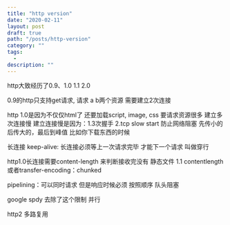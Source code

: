 ```yaml
---
title: "http version"
date: "2020-02-11"
layout: post
draft: true
path: "/posts/http-version"
category: ""
tags:
  - 
description: ""
---
```


http大致经历了0.9、1.0 1.1 2.0

0.9的http只支持get请求, 请求 a b两个资源 需要建立2次连接

 http 1.0是因为不仅仅html了 还要加载script, image, css 要请求资源很多 建立多次连接慢
 建立连接慢是因为：1.3次握手 2.tcp slow start 防止网络阻塞 先传小的 后传大的，最后到峰值
 比如你下载东西的时候

 长连接 keep-alive: 长连接必须等上一次请求完毕 才能下一个请求 叫做穿行

http1.0长连接需要content-length 来判断接收完没有 静态文件
1.1 contentlength  或者transfer-encoding：chunked

 pipelining：可以同时请求 但是响应时候必须 按照顺序  队头阻塞

 google spdy 去除了这个限制 并行

 http2 多路复用

 
